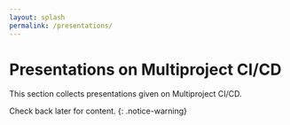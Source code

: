 ```yaml
---
layout: splash
permalink: /presentations/
---
```


# Presentations on Multiproject CI/CD

This section collects presentations given on Multiproject CI/CD.

Check back later for content.
{: .notice-warning}